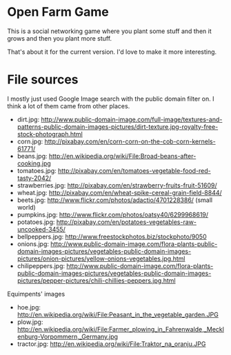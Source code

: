 # Open Farm Game

This is a social networking game where you plant some stuff and then
it grows and then you plant more stuff.

That's about it for the current version. I'd love to make it more
interesting.

# File sources

I mostly just used Google Image search with the public domain filter
on. I think a lot of them came from other places.

* dirt.jpg: http://www.public-domain-image.com/full-image/textures-and-patterns-public-domain-images-pictures/dirt-texture.jpg-royalty-free-stock-photograph.html
* corn.jpg: http://pixabay.com/en/corn-corn-on-the-cob-corn-kernels-61771/
* beans.jpg: http://en.wikipedia.org/wiki/File:Broad-beans-after-cooking.jpg
* tomatoes.jpg: http://pixabay.com/en/tomatoes-vegetable-food-red-tasty-2042/
* strawberries.jpg: http://pixabay.com/en/strawberry-fruits-fruit-51609/
* wheat.jpg: http://pixabay.com/en/wheat-spike-cereal-grain-field-8844/
* beets.jpg: http://www.flickr.com/photos/adactio/4701228386/ (small world)
* pumpkins.jpg: http://www.flickr.com/photos/oatsy40/6299968619/
* potatoes.jpg: http://pixabay.com/en/potatoes-vegetables-raw-uncooked-3455/
* bellpeppers.jpg: http://www.freestockphotos.biz/stockphoto/9050
* onions.jpg: http://www.public-domain-image.com/flora-plants-public-domain-images-pictures/vegetables-public-domain-images-pictures/onion-pictures/yellow-onions-vegetables.jpg.html
* chilipeppers.jpg: http://www.public-domain-image.com/flora-plants-public-domain-images-pictures/vegetables-public-domain-images-pictures/pepper-pictures/chili-chillies-peppers.jpg.html

Equimpents' images

* hoe.jpg: http://en.wikipedia.org/wiki/File:Peasant_in_the_vegetable_garden.JPG
* plow.jpg: http://en.wikipedia.org/wiki/File:Farmer_plowing_in_Fahrenwalde,_Mecklenburg-Vorpommern,_Germany.jpg
* tractor.jpg: http://en.wikipedia.org/wiki/File:Traktor_na_oranju.JPG
